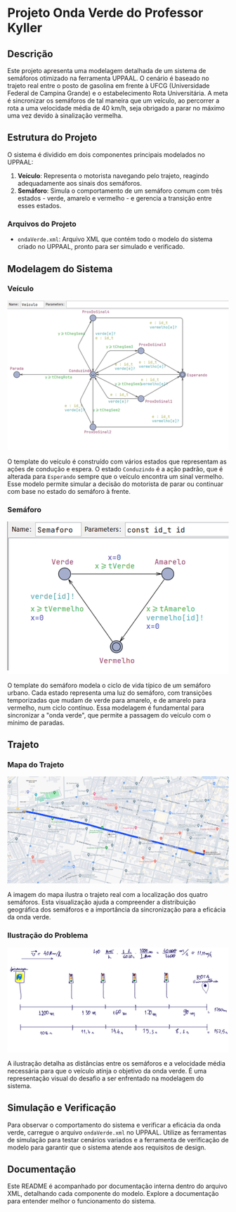 # Projeto Onda Verde do Professor Kyller

## Descrição

Este projeto apresenta uma modelagem detalhada de um sistema de semáforos otimizado na ferramenta UPPAAL. O cenário é baseado no trajeto real entre o posto de gasolina em frente à UFCG (Universidade Federal de Campina Grande) e o estabelecimento Rota Universitária. A meta é sincronizar os semáforos de tal maneira que um veículo, ao percorrer a rota a uma velocidade média de 40 km/h, seja obrigado a parar no máximo uma vez devido à sinalização vermelha.

## Estrutura do Projeto

O sistema é dividido em dois componentes principais modelados no UPPAAL:

1. **Veículo**: Representa o motorista navegando pelo trajeto, reagindo adequadamente aos sinais dos semáforos.
2. **Semáforo**: Simula o comportamento de um semáforo comum com três estados - verde, amarelo e vermelho - e gerencia a transição entre esses estados.

### Arquivos do Projeto

- `ondaVerde.xml`: Arquivo XML que contém todo o modelo do sistema criado no UPPAAL, pronto para ser simulado e verificado.

## Modelagem do Sistema

### Veículo

![Template do Veículo](images/image2.png)

O template do veículo é construído com vários estados que representam as ações de condução e espera. O estado `Conduzindo` é a ação padrão, que é alterada para `Esperando` sempre que o veículo encontra um sinal vermelho. Esse modelo permite simular a decisão do motorista de parar ou continuar com base no estado do semáforo à frente.

### Semáforo

![Template do Semáforo](images/image3.png)

O template do semáforo modela o ciclo de vida típico de um semáforo urbano. Cada estado representa uma luz do semáforo, com transições temporizadas que mudam de verde para amarelo, e de amarelo para vermelho, num ciclo contínuo. Essa modelagem é fundamental para sincronizar a "onda verde", que permite a passagem do veículo com o mínimo de paradas.

## Trajeto

### Mapa do Trajeto

![Trajeto do Problema](images/image4.png)

A imagem do mapa ilustra o trajeto real com a localização dos quatro semáforos. Esta visualização ajuda a compreender a distribuição geográfica dos semáforos e a importância da sincronização para a eficácia da onda verde.

### Ilustração do Problema

![Ilustração do Problema](images/image1.png)

A ilustração detalha as distâncias entre os semáforos e a velocidade média necessária para que o veículo atinja o objetivo da onda verde. É uma representação visual do desafio a ser enfrentado na modelagem do sistema.

## Simulação e Verificação

Para observar o comportamento do sistema e verificar a eficácia da onda verde, carregue o arquivo `ondaVerde.xml` no UPPAAL. Utilize as ferramentas de simulação para testar cenários variados e a ferramenta de verificação de modelo para garantir que o sistema atende aos requisitos de design.

## Documentação

Este README é acompanhado por documentação interna dentro do arquivo XML, detalhando cada componente do modelo. Explore a documentação para entender melhor o funcionamento do sistema.
